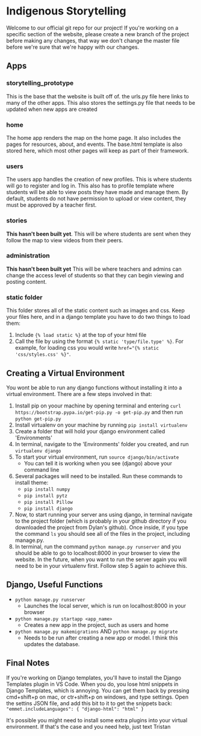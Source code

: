 # Indigenous Storytelling
Welcome to our official git repo for our project! If you're working on a specific section of the website, please create a new branch of the project before making any changes, that way we don't change the master file before we're sure that we're happy with our changes. 
 
 ## Apps
 
 ### storytelling_prototype
 This is the base that the website is built off of. the urls.py file here links to many of the other apps. This also stores the settings.py file that needs to be updated when new apps are created
 
 ### home
 The home app renders the map on the home page. It also includes the pages for resources, about, and events. The base.html template is also stored here, which most other pages will keep as part of their framework.
 
 ### users
 The users app handles the creation of new profiles. This is where students will go to register and log in. This also has to profile template where students will be able to view posts they have made and manage them. By default, students do not have permission to upload or view content, they must be approved by a teacher first.
 
 ### stories
 **This hasn't been built yet**. This will be where students are sent when they follow the map to view videos from their peers. 
 
 ### administration
 **This hasn't been built yet** This will be where teachers and admins can change the access level of students so that they can begin viewing and posting content. 

 ### static folder
 This folder stores all of the static content such as images and css. Keep your files here, and in a django template you have to do two things to load them:
 1. Include `{% load static %}` at the top of your html file
 2. Call the file by using the format `{% static 'type/file.type' %}`. For example, for loading css you would write `href="{% static 'css/styles.css' %}"`.

 ## Creating a Virtual Environment
 You wont be able to run any django functions without installing it into a virtual environment. There are a few steps involved in that:
 1. Install pip on yoour machine by opening terminal and entering  `curl https://bootstrap.pypa.io/get-pip.py -o get-pip.py` and then run `python get-pip.py`
 1. Install virtualenv on your machine by running `pip install virtualenv`
 1. Create a folder that will hold your django environment called 'Environments'
 1. In terminal, navigate to the 'Environments' folder you created, and run `virtualenv django`
 1. To start your virtual environment, run `source django/bin/activate`
    - You can tell it is working when you see (django) above your command line
 1. Several packages will need to  be installed. Run these commands to install theme:
    - `pip install numpy`
    - `pip install pytz`
    - `pip install Pillow`
    - `pip install django`
  1. Now, to start running your server ans using django, in terminal navigate to the project folder (which is probably in your github directory if you downloaded the project from Dylan's github). Once inside, if you type the command `ls` you should see all of the files in the project, including manage.py. 
  1. In terminal, run the command `python manage.py runserver` and you should be able to go to localhost:8000 in your browser to view the website.
  In the future, when you want to run the server again you will need to be in your virtualenv first. Follow step 5 again to achieve this.
 
 
 ## Django, Useful Functions
 - `python manage.py runserver`
   - Launches the local server, which is run on localhost:8000 in your browser
 - `python manage.py startapp <app_name> `
   - Creates a new app in the project, such as users and home
 - `python manage.py makemigrations` AND `python manage.py migrate`
   - Needs to be run after creating a new app or model. I think this updates the database. 

## Final Notes
If you're working on Django templates, you'll have to install the Django Templates plugin in VS Code. When you do, you lose html snippets in Django Templates, which is annoying. You can get them back by pressing cmd+shift+p on mac, or ctr+shift+p on windows, and type settings. Open the settins JSON file, and add this bit to it to get the snippets back: 
`"emmet.includeLanguages": {
        "django-html": "html"
    }
`

It's possible you might need to install some extra plugins into your virtual environment. If that's the case and you need help, just text Tristan

